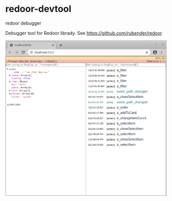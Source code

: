 # redoor-devtool
redoor debugger

Debugger tool for Redoor librady. See https://github.com/rubender/redoor


<img src="https://github.com/rubender/redoor-devtool/blob/master/logo/screen.png"/>
